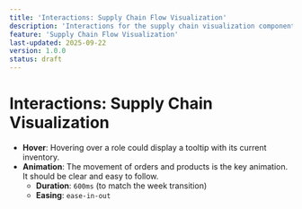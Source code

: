 ```yaml
---
title: 'Interactions: Supply Chain Flow Visualization'
description: 'Interactions for the supply chain visualization component.'
feature: 'Supply Chain Flow Visualization'
last-updated: 2025-09-22
version: 1.0.0
status: draft
---
```


# Interactions: Supply Chain Visualization

- **Hover**: Hovering over a role could display a tooltip with its current inventory.
- **Animation**: The movement of orders and products is the key animation. It should be clear and easy to follow.
    - **Duration**: `600ms` (to match the week transition)
    - **Easing**: `ease-in-out`
